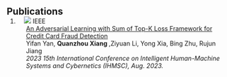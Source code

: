 <h2 id="publications" style="margin: 2px 0px -15px;">Publications</h2>

<div class="publications">
<ol class="bibliography">

<li>
<div class="pub-row">

  <div class="col-sm-3 abbr" style="position: relative;padding-right: 15px;padding-left: 15px;">
    <img src="assets/img/nips2023.png" class="teaser img-fluid z-depth-1">
    <abbr class="badge">IEEE</abbr>
  </div>

  <div class="col-sm-9" style="position: relative;padding-right: 15px;padding-left: 20px;">
    <div class="title"><a href="https://ieeexplore.ieee.org/abstract/document/10261557">An Adversarial Learning with Sum of Top-K Loss Framework for Credit Card Fraud Detection</a></div>
    <div class="author">Yifan Yan, <strong>Quanzhou Xiang </strong>,Ziyuan Li, Yong Xia, Bing Zhu, Rujun Jiang</div>
    <div class="periodical"><em>2023 15th International Conference on Intelligent Human-Machine Systems and Cybernetics (IHMSC), Aug. 2023.</em></div>
  </div>
</div>
</li>
  
<br>

</ol>
</div>
